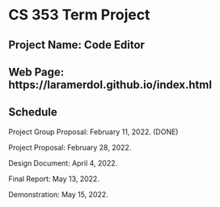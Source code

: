 # CS 353 Term Project
<h2>Project Name: Code Editor </h2> 
<h2>Web Page:  https://laramerdol.github.io/index.html </h2> 
<div>
<h2>Schedule</h2> 
<p>Project Group Proposal: February 11, 2022. (DONE)</p>
<p><p><p><p>Project Proposal: February 28, 2022.</p>
<p><p><p>Design Document: April 4, 2022.</p>
<p><p>Final Report: May 13, 2022.</p>
<p>Demonstration: May 15, 2022.</p>
</div>
